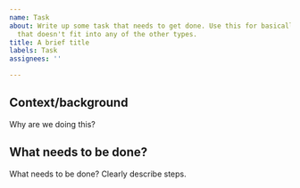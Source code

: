 ```yaml
---
name: Task
about: Write up some task that needs to get done. Use this for basically anything
  that doesn't fit into any of the other types.
title: A brief title
labels: Task
assignees: ''

---
```


## Context/background

Why are we doing this?

## What needs to be done?

What needs to be done? Clearly describe steps.
